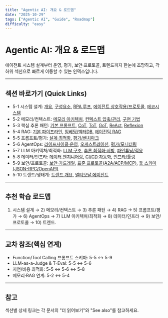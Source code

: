 ```yaml
---
title: "Agentic AI: 개요 & 로드맵"
date: "2025-10-29"
tags: ["Agentic AI", "Guide", "Roadmap"]
difficulty: "easy"
---
```


# Agentic AI: 개요 & 로드맵

에이전트 시스템 설계부터 운영, 평가, 보안·프로토콜, 트렌드까지 한눈에 조망하고, 각 하위 섹션으로 빠르게 이동할 수 있는 인덱스입니다.

---

## 섹션 바로가기 (Quick Links)

- 5-1 시스템 설계: [개요](./5-1-시스템-설계/overview.md), [구성요소](./5-1-시스템-설계/components.md), [RPA 루프](./5-1-시스템-설계/core-loop-rpa.md), [에이전트 상호작용/프로토콜](./5-1-시스템-설계/agent-interaction-and-protocols.md), [에코시스템](./5-1-시스템-설계/ecosystem.md)
- 5-2 메모리/컨텍스트: [메모리 아키텍처](./5-2-메모리-and-컨텍스트-관리/memory-architecture.md), [컨텍스트 압축/관리](./5-2-메모리-and-컨텍스트-관리/context-compression-management.md), [구현 기법](./5-2-메모리-and-컨텍스트-관리/memory-implementation-techniques.md)
- 5-3 핵심 추론 패턴: [기본 프롬프트](./5-3-핵심-추론-패턴/basic-prompting.md), [CoT](./5-3-핵심-추론-패턴/chain-of-thought-cot.md), [ToT](./5-3-핵심-추론-패턴/tree-of-thoughts-tot.md), [GoT](./5-3-핵심-추론-패턴/graph-of-thoughts-got.md), [ReAct](./5-3-핵심-추론-패턴/react.md), [Reflexion](./5-3-핵심-추론-패턴/reflexion.md)
- 5-4 RAG: [기본 파이프라인](./5-4-retrieval-augmented-generation-rag/basic-rag-pipeline.md), [임베딩/벡터DB](./5-4-retrieval-augmented-generation-rag/embeddings-and-vector-dbs.md), [에이전틱 RAG](./5-4-retrieval-augmented-generation-rag/advanced-agentic-rag.md)
- 5-5 프롬프트/평가: [설계·최적화](./5-5-프롬프트-엔지니어링-and-평가/prompt-design-optimization.md), [평가/벤치마크](./5-5-프롬프트-엔지니어링-and-평가/prompt-evaluation-and-benchmarks.md)
- 5-6 AgentOps: [라이프사이클·운영](./5-6-agentops-운영-and-자동화/agent-lifecycle-ops.md), [오케스트레이션](./5-6-agentops-운영-and-자동화/orchestration-workflow-management.md), [평가/모니터링](./5-6-agentops-운영-and-자동화/evaluation-monitoring-ops.md)
- 5-7 LLM 아키텍처/최적화: [LLM 구조](./5-7-llm-아키텍처-and-최적화/llm-architecture.md), [추론 최적화·서빙](./5-7-llm-아키텍처-and-최적화/inference-optimization-and-serving.md), [파인튜닝/적응](./5-7-llm-아키텍처-and-최적화/fine-tuning-and-adaptation.md)
- 5-8 데이터/인프라: [데이터 엔지니어링](./5-8-데이터-and-인프라/data-engineering-for-agents.md), [CI/CD·자동화](./5-8-데이터-and-인프라/ci-cd-and-automation.md), [인프라/툴링](./5-8-데이터-and-인프라/infra-and-tooling.md)
- 5-9 보안/프로토콜: [보안·가드레일](./5-9-보안-and-프로토콜/security-and-guardrails.md), [표준 프로토콜(A2A/ACP/MCP)](./5-9-보안-and-프로토콜/standard-protocols-a2a-acp-mcp.md), [툴 스키마(JSON-RPC/OpenAPI)](./5-9-보안-and-프로토콜/tool-schemas-jsonrpc-openapi.md)
- 5-10 트렌드/생태계: [트렌드 개요](./5-10-트렌드-and-생태계/trends-and-ecosystem.md), [멀티모달 에이전트](./5-10-트렌드-and-생태계/multimodal-agents.md)

---

## 추천 학습 로드맵

1) 시스템 설계 → 2) 메모리/컨텍스트 → 3) 추론 패턴 → 4) RAG → 5) 프롬프트/평가 → 6) AgentOps → 7) LLM 아키텍처/최적화 → 8) 데이터/인프라 → 9) 보안/프로토콜 → 10) 트렌드.

---

## 교차 참조(핵심 연계)

- Function/Tool Calling 프롬프트 스키마: 5-5 ↔ 5-9
- LLM-as-a-Judge & T-Eval: 5-5 ↔ 5-6
- 지연/비용 최적화: 5-5 ↔ 5-6 ↔ 5-8
- 메모리·RAG 연계: 5-2 ↔ 5-4

---

## 참고

섹션별 상세 링크는 각 문서의 "더 읽어보기"와 "See also"를 참고하세요.

